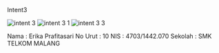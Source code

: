 Intent3

![intent 3](https://cloud.githubusercontent.com/assets/22217533/21752365/351eb796-d609-11e6-8247-1491cca5cb9e.png)
![intent 3 1](https://cloud.githubusercontent.com/assets/22217533/21752366/37f7f018-d609-11e6-841c-880b69d9e738.png)
![intent 3 3](https://cloud.githubusercontent.com/assets/22217533/21752368/3bf17108-d609-11e6-9946-a86a7aef9b98.png)

Nama : Erika Prafitasari
No Urut : 10
NIS : 4703/1442.070 
Sekolah : SMK TELKOM MALANG
